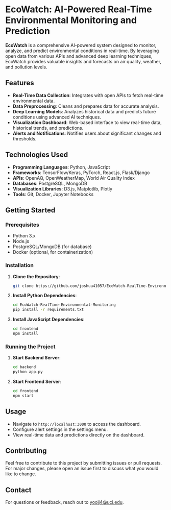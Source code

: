 # EcoWatch: AI-Powered Real-Time Environmental Monitoring and Prediction

**EcoWatch** is a comprehensive AI-powered system designed to monitor, analyze, and predict environmental conditions in real-time. By leveraging open data from various APIs and advanced deep learning techniques, EcoWatch provides valuable insights and forecasts on air quality, weather, and pollution levels.

## Features

- **Real-Time Data Collection**: Integrates with open APIs to fetch real-time environmental data.
- **Data Preprocessing**: Cleans and prepares data for accurate analysis.
- **Deep Learning Models**: Analyzes historical data and predicts future conditions using advanced AI techniques.
- **Visualization Dashboard**: Web-based interface to view real-time data, historical trends, and predictions.
- **Alerts and Notifications**: Notifies users about significant changes and thresholds.

## Technologies Used

- **Programming Languages**: Python, JavaScript
- **Frameworks**: TensorFlow/Keras, PyTorch, React.js, Flask/Django
- **APIs**: OpenAQ, OpenWeatherMap, World Air Quality Index
- **Databases**: PostgreSQL, MongoDB
- **Visualization Libraries**: D3.js, Matplotlib, Plotly
- **Tools**: Git, Docker, Jupyter Notebooks

## Getting Started

### Prerequisites

- Python 3.x
- Node.js
- PostgreSQL/MongoDB (for database)
- Docker (optional, for containerization)

### Installation

1. **Clone the Repository**:
    ```bash
    git clone https://github.com/joshua41057/EcoWatch-RealTime-Environmental-Monitoring.git
    ```
2. **Install Python Dependencies**:
    ```bash
    cd EcoWatch-RealTime-Environmental-Monitoring
    pip install -r requirements.txt
    ```
3. **Install JavaScript Dependencies**:
    ```bash
    cd frontend
    npm install
    ```

### Running the Project

1. **Start Backend Server**:
    ```bash
    cd backend
    python app.py
    ```
2. **Start Frontend Server**:
    ```bash
    cd frontend
    npm start
    ```

## Usage

- Navigate to `http://localhost:3000` to access the dashboard.
- Configure alert settings in the settings menu.
- View real-time data and predictions directly on the dashboard.

## Contributing

Feel free to contribute to this project by submitting issues or pull requests. For major changes, please open an issue first to discuss what you would like to change.

## Contact

For questions or feedback, reach out to [yoojj4@uci.edu](mailto:yoojj4@uci.edu).


